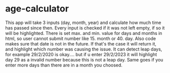# age-calculator

This app will take 3 inputs (day, month, year) and calculate how much time has passed since then.
Every input is checked if it was not left empty, if so it will be highlighted.
There is set max. and min. value for days and months in html, so user cannot submit number like 15. month or 40. day.
Also code makes sure that date is not in the future. If that's the case it will return it, and highlight which number was causing the issue.
It can detect leap days, for example 29/2/2020 is okay.... but if u enter 29/2/2023 it will highlight day 29 as a invalid number because this is not a leap day.
Same goes if you enter more days than there are in a month you choosed.
